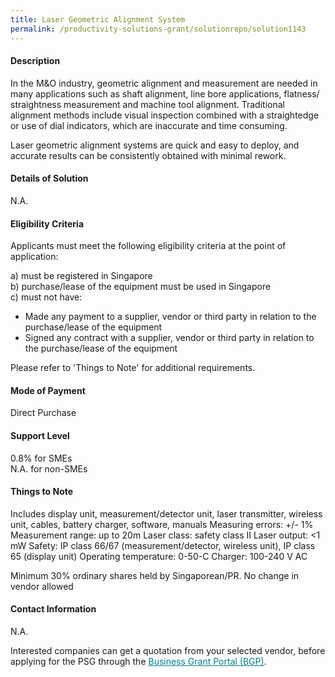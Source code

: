 ```yaml
---
title: Laser Geometric Alignment System
permalink: /productivity-solutions-grant/solutionrepo/solution1143
---
```


#### Description

In the M&O industry, geometric alignment and measurement are needed in many applications such as shaft alignment, line bore applications, flatness/ straightness measurement and machine tool alignment. Traditional alignment methods include visual inspection combined with a straightedge or use of dial indicators, which are inaccurate and time consuming.

Laser geometric alignment systems are quick and easy to deploy, and accurate results can be consistently obtained with minimal rework.  

#### Details of Solution

N.A.

#### Eligibility Criteria

Applicants must meet the following eligibility criteria at the point of application:

a) must be registered in Singapore <br>
b) purchase/lease of the equipment must be used in Singapore <br>
c) must not have:
- Made any payment to a supplier, vendor or third party in relation to the purchase/lease of the equipment
- Signed any contract with a supplier, vendor or third party in relation to the purchase/lease of the equipment

Please refer to 'Things to Note' for additional requirements.

#### Mode of Payment
Direct Purchase

#### Support Level
0.8% for SMEs <br>
N.A. for non-SMEs

#### Things to Note
Includes display unit, measurement/detector unit, laser transmitter, wireless unit, cables, battery charger, software, manuals
Measuring errors: +/- 1%
Measurement range: up to 20m
Laser class: safety class II
Laser output: <1 mW
Safety: IP class 66/67 (measurement/detector, wireless unit), IP class 65 (display unit)
Operating temperature: 0-50-C
Charger: 100-240 V AC

Minimum 30% ordinary shares held by Singaporean/PR. No change in vendor allowed

#### Contact Information
N.A.

Interested companies can get a quotation from your selected vendor, before applying for the PSG through the <a target='_blank' style='color:#037e8a' href='https://www.businessgrants.gov.sg/'>Business Grant Portal (BGP)</a>.

